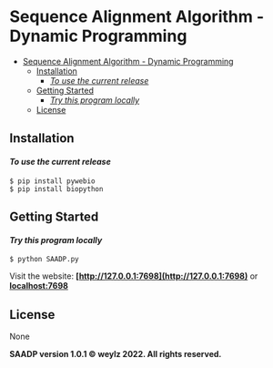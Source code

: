 # Sequence Alignment Algorithm - Dynamic Programming

- [Sequence Alignment Algorithm - Dynamic Programming](#sequence-alignment-algorithm---dynamic-programming)
  - [Installation](#installation)
      - [*To use the current release*](#to-use-the-current-release)
  - [Getting Started](#getting-started)
      - [*Try this program locally*](#try-this-program-locally)
  - [License](#license)

## Installation

#### *To use the current release*
```shell
$ pip install pywebio
$ pip install biopython
```

## Getting Started
#### *Try this program locally*
```shell
$ python SAADP.py
```
Visit the website: **[http://127.0.0.1:7698](http://127.0.0.1:7698)** or **[localhost:7698](localhost:7698)**

## License
None

**SAADP version 1.0.1 © weylz 2022. All rights reserved.**
